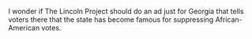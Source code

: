 I wonder if The Lincoln Project should do an ad just for Georgia that tells voters there that the state has become famous for suppressing African-American votes. 
